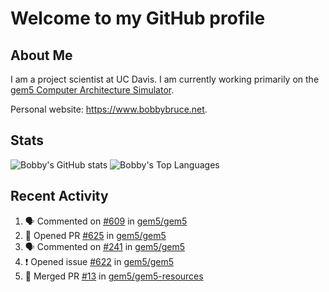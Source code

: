 # Welcome to my GitHub profile

## About Me

I am a project scientist at UC Davis. I am currently working primarily on the [gem5 Computer Architecture Simulator](https://github.com/gem5).

Personal website: <https://www.bobbybruce.net>.

## Stats

![Bobby's GitHub stats](https://github-readme-stats.vercel.app/api?username=bobbyrbruce&show_icons=true&theme=responsive&include_all_commits=true&count_private=true&show=reviews&disable_animations=true)
![Bobby's Top Languages ](https://github-readme-stats.vercel.app/api/top-langs/?username=bobbyrbruce&layout=compact&theme=responsive&count_private=true&langs_count=10&disable_animations=true)

## Recent Activity

<!--START_SECTION:activity-->
1. 🗣 Commented on [#609](https://github.com/gem5/gem5/pull/609#issuecomment-1832995194) in [gem5/gem5](https://github.com/gem5/gem5)
2. 💪 Opened PR [#625](https://github.com/gem5/gem5/pull/625) in [gem5/gem5](https://github.com/gem5/gem5)
3. 🗣 Commented on [#241](https://github.com/gem5/gem5/pull/241#issuecomment-1832850234) in [gem5/gem5](https://github.com/gem5/gem5)
4. ❗ Opened issue [#622](https://github.com/gem5/gem5/issues/622) in [gem5/gem5](https://github.com/gem5/gem5)
5. 🎉 Merged PR [#13](https://github.com/gem5/gem5-resources/pull/13) in [gem5/gem5-resources](https://github.com/gem5/gem5-resources)
<!--END_SECTION:activity-->
